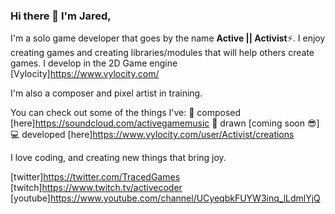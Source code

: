 ### Hi there 👋 I'm Jared,
I'm a solo game developer that goes by the name **Active || Activist**⚡.
I enjoy creating games and creating libraries/modules that will help others create games.
I develop in the 2D Game engine [Vylocity]https://www.vylocity.com/

I'm also a composer and pixel artist in training.

You can check out some of the things I've:
🎵 composed [here]https://soundcloud.com/activegamemusic
🎨 drawn [coming soon 😎]
💻 developed [here]https://www.vylocity.com/user/Activist/creations

I love coding, and creating new things that bring joy.

[twitter]https://twitter.com/TracedGames
[twitch]https://www.twitch.tv/activecoder
[youtube]https://www.youtube.com/channel/UCyeqbkFUYW3inq_lLdmlYjQ

<!--
**Actii-codes/Actii-codes** is a ✨ _special_ ✨ repository because its `README.md` (this file) appears on your GitHub profile.

Here are some ideas to get you started:

- 🔭 I’m currently working on ...
- 🌱 I’m currently learning ...
- 👯 I’m looking to collaborate on ...
- 🤔 I’m looking for help with ...
- 💬 Ask me about ...
- 📫 How to reach me: ...
- 😄 Pronouns: ...
- ⚡ Fun fact: ...
-->
